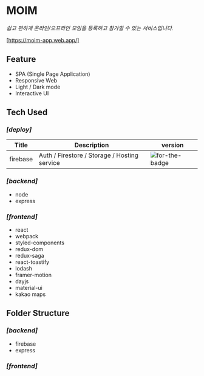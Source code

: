 # **MOIM**
*쉽고 편하게 온라인/오프라인 모임을 등록하고 참가할 수 있는 서비스입니다.*

[https://moim-app.web.app/]

## **Feature**
- SPA (Single Page Application)
- Responsive Web
- Light / Dark mode
- Interactive UI  
 
## **Tech Used**
### *[deploy]*
| Title | Description | version |
|---|---|---|
| firebase | Auth / Firestore / Storage / Hosting service | <img alt="for-the-badge" src="https://img.shields.io/badge/firebase-v8.3.1-FFCA28?logo=firebase&amp;style=for-the-badge&link=https://www.npmjs.com/package/firebase"> |


### *[backend]*
- node
- express
### *[frontend]*
- react
- webpack
- styled-components
- redux-dom
- redux-saga
- react-toastify
- lodash
- framer-motion
- dayjs
- material-ui
- kakao maps

## **Folder Structure**
### *[backend]*
- firebase
- express
### *[frontend]*